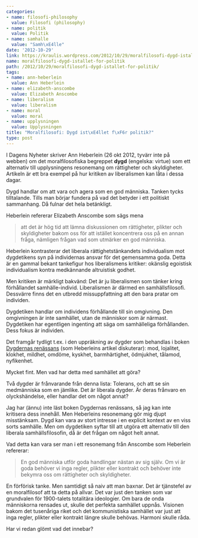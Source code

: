 ```yaml
---
categories:
- name: filosofi-philosophy
  value: Filosofi (philosophy)
- name: politik
  value: Politik
- name: samhalle
  value: "Samh\xE4lle"
date: '2012-10-29'
link: https://kraulis.wordpress.com/2012/10/29/moralfilosofi-dygd-istallet-for-politik/
name: moralfilosofi-dygd-istallet-for-politik
path: /2012/10/29/moralfilosofi-dygd-istallet-for-politik/
tags:
- name: ann-heberlein
  value: Ann Heberlein
- name: elizabeth-anscombe
  value: Elizabeth Anscombe
- name: liberalism
  value: liberalism
- name: moral
  value: moral
- name: upplysningen
  value: Upplysningen
title: "Moralfilosofi: Dygd ist\xE4llet f\xF6r politik?"
type: post
---
```

I Dagens Nyheter skriver Ann Heberlein (26 okt 2012, tyvärr inte på webben) om det moralfilosofiska begreppet **dygd** (engelska: virtue) som ett alternativ till upplysningens resonemang om rättigheter och skyldigheter. Artikeln är ett bra exempel på hur kritiken av liberalismen kan låta i dessa dagar.

Dygd handlar om att vara och agera som en god människa. Tanken tycks tilltalande. Tills man börjar fundera på vad det betyder i ett politiskt sammanhang. Då fulnar det hela betänkligt.

Heberlein refererar Elizabeth Anscombe som sägs mena

> att det är hög tid att lämna diskussionen om rättigheter, plikter och skyldigheter bakom oss för att istället koncentrera oss på en annan fråga, nämligen frågan vad som utmärker en god människa.

Heberlein kontrasterar det liberala rättighetstänkandets individualism mot dygdetikens syn på individernas ansvar för det gemensamma goda. Detta är en gammal bekant tankefigur hos liberalismens kritiker: okänslig egoistisk individualism kontra medkännande altruistisk godhet.

Men kritiken är märkligt bakvänd: Det är ju liberalismen som tänker kring förhållandet samhälle-individ. Liberalismen är därmed en samhällsfilosofi. Dessvärre finns det en utbredd missuppfattning att den bara pratar om individen.

Dygdetiken handlar om individens förhållande till sin omgivning. Den omgivningen är inte samhället, utan de människor som är närmast. Dygdetiken har egentligen ingenting att säga om samhälleliga förhållanden. Dess fokus är individen.

Det framgår tydligt t.ex. i den uppräkning av dygder som behandlas i boken [Dygdernas renässans](http://www.atlantisbok.se/layout/detail.php?id=7748) (som Heberleins artikel diskuterar): mod, lojalitet, klokhet, mildhet, omdöme, kyskhet, barmhärtighet, ödmjukhet, tålamod, nyfikenhet.

Mycket fint. Men vad har detta med samhället att göra?

Två dygder är frånvarande från denna lista: Tolerans, och att se sin medmänniska som en jämlike. Det är liberala dygder. Är deras frånvaro en olyckshändelse, eller handlar det om något annat?

Jag har (ännu) inte läst boken Dygdernas renässans, så jag kan inte kritisera dess innehåll. Men Heberleins resonemang gör mig djupt misstänksam. Dygd kan vara av stort intresse i en explicit kontext av en viss sorts samhälle. Men om dygdetiken syftar till att utgöra ett alternativ till den liberala samhällsfilosofin, då är det frågan om något helt annat.

Vad detta kan vara ser man i ett resonemang från Anscombe som Heberlein refererar:

> En god människa utför goda handlingar nästan av sig själv. Om vi är goda behöver vi inga regler, plikter eller kontrakt och behöver inte bekymra oss om rättigheter och skyldigheter.

En förförisk tanke. Men samtidigt så naiv att man baxnar. Det är tjänstefel av en moralfilosof att ta detta på allvar.  Det var just den tanken som var grundvalen för 1900-talets totalitära ideologier. Om bara de onda människorna rensades ut, skulle det perfekta samhället uppnås. Visionen bakom det tusenåriga riket och det kommunistiska samhället var just att inga regler, plikter eller kontrakt längre skulle behövas. Harmoni skulle råda.

Har vi redan glömt vad det innebar?


